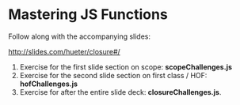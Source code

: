 # Mastering JS Functions

Follow along with the accompanying slides:

http://slides.com/hueter/closure#/ 


1. Exercise for the first slide section on scope: **scopeChallenges.js** 
1. Exercise for the second slide section on first class / HOF: **hofChallenges.js**
1. Exercise for after the entire slide deck: **closureChallenges.js**.